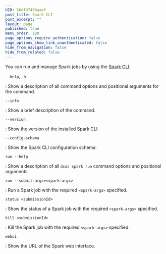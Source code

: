 ```yaml
---
UID: 56df37496aaef
post_title: Spark CLI
post_excerpt: ""
layout: page
published: true
menu_order: 100
page_options_require_authentication: false
page_options_show_link_unauthenticated: false
hide_from_navigation: false
hide_from_related: false
---
```

You can run and manage Spark jobs by using the [Spark CLI][1].

`--help`, `-h`

:   Show a description of all command options and positional arguments for the command.

`--info`

:   Show a brief description of the command.

`--version`

:   Show the version of the installed Spark CLI.

`--config-schema`

:   Show the Spark CLI configuration schema.

`run --help`

:   Show a description of all `dcos spark run` command options and positional arguments.

`run --submit-args=<spark-args>`

:   Run a Spark job with the required `<spark-args>` specified.

`status <submissionId>`

:   Show the status of a Spark job with the required `<spark-args>` specified.

`kill <submissionId>`

:   Kill the Spark job with the required `<spark-args>` specified.

`webui`

:   Show the URL of the Spark web interface.

 [1]: https://github.com/mesosphere/dcos-spark